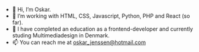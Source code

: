 - 👋 Hi, I’m Oskar.
- 👀 I’m working with HTML, CSS, Javascript, Python, PHP and React (so far).
- 🌱 I have completed an education as a frontend-developer and currently studing Multimediadesign in Denmark.
- 📫 You can reach me at oskar_jenssen@hotmail.com

<!---
ohjenssen/ohjenssen is a ✨ special ✨ repository because its `README.md` (this file) appears on your GitHub profile.
You can click the Preview link to take a look at your changes.
--->
